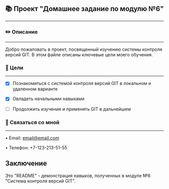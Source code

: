 ## 📚 Проект "Домашнее задание по модулю №6"
---

### ✏️ Описание
---
Добро пожаловать в проект, посвященный изучению системы контроля версий GIT. В этом файле описаны ключевые цели моего обучения.

### 💢 Цели
---

- [x] Познакомиться с системой контроля версий GIT в локальном и удаленном варианте

- [x] Овладеть начальными навыками

- [ ] Продолжить изучение и применять GIT в дальнейшем

### 📱 Связаться со мной
---

• Email: email@email.com

• Телефон: +7-123-213-51-55 

Заключение
---
Это "README" - демонстрация навыков, полученных в модуле №6 "Система контроля версий GIT".